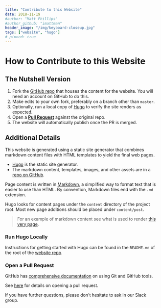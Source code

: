 ```yaml
---
title: "Contribute to this Website"
date: 2018-11-19
#author: "Matt Phillips"
#author_github: "imattman"
header_image: "/img/keyboard-closeup.jpg"
tags: ["website", "hugo"]
# pinned: true
---
```


# How to Contribute to this Website

## The Nutshell Version

  1. Fork the [GitHub repo][website_repo] that houses the content for the website.  You will need an account on GitHub to do this.
  1. Make edits to your own fork, preferably on a branch other than `master`.
  1. Optionally, run a local copy of [Hugo][hugo_site] to verify the site renders as expected.
  1. Open a **[Pull Request][pull_request]** against the original repo.
  1. The website will automatically publish once the PR is merged.

## Additional Details

This website is generated using a static site generator that combines markdown content files with HTML templates to yield the final web pages.

* [Hugo][hugo_site] is the static site generator.
* The markdown content, templates, images, and other assets are in a [repo on GitHub][website_repo].

Page content is written in [Markdown][markdown], a simplified way to format text that is easier to use than HTML.  By convention, Markdown files end with the `.md` extension.

Hugo looks for content pages under the `content` directory of the project root.  Most new page additions should be placed under `content/post`.

> For an example of markdown content see what is used to render [this very page][this_page].

### Run Hugo Locally

Instructions for getting started with Hugo can be found in the `README.md` of the root of the [website repo][website_repo].

### Open a Pull Request

GitHub has [comprehensive documentation][github_help] on using Git and GitHub tools.

See [here][pull_request] for details on opening a pull request.

If you have further questions, please don't hesitate to ask in our Slack group.


[hugo_site]: https://gohugo.io/
[website_repo]: https://github.com/PDXPythonPirates/pythonpirates.org
[markdown]: https://guides.github.com/features/mastering-markdown/
[github_help]: https://help.github.com/
[pull_request]: https://help.github.com/articles/about-pull-requests/
[this_page]: https://raw.githubusercontent.com/PDXPythonPirates/pythonpirates.org/master/content/post/contribute-to-website.md
